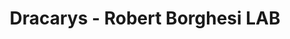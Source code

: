 ---
title: 'Dracarys - Robert Borghesi LAB'
image: /src/content/showcase/_images/dracarys.robertborghesi.is.webp
url: 'https://dracarys.robertborghesi.is/'
dateAdded: 2024-06-21T00:32:25.068Z
highlight: true
featured: 3
---